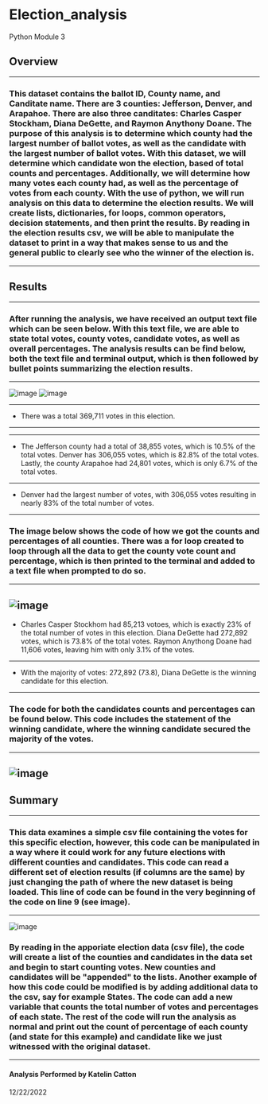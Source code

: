 # Election_analysis
Python Module 3
## Overview
---
### This dataset contains the ballot ID, County name, and Canditate name. There are 3 counties: Jefferson, Denver, and Arapahoe. There are also three canditates: Charles Casper Stockham, Diana DeGette, and Raymon Anythony Doane. The purpose of this analysis is to determine which county had the largest number of ballot votes, as well as the candidate with the largest number of ballot votes. With this dataset, we will determine which candidate won the election, based of total counts and percentages. Additionally, we will determine how many votes each county had, as well as the percentage of votes from each county. With the use of python, we will run analysis on this data to determine the election results. We will create lists, dictionaries, for loops, common operators, decision statements, and then print the results. By reading in the election results csv, we will be able to manipulate the dataset to print in a way that makes sense to us and the general public to clearly see who the winner of the election is.
----
## Results
---
### After running the analysis, we have received an output text file which can be seen below. With this text file, we are able to state total votes, county votes, candidate votes, as well as overall percentages. The analysis results can be find below, both the text file and terminal output, which is then followed by bullet points summarizing the election results.
---
![image](https://user-images.githubusercontent.com/119131202/209231492-d5258e17-e4d6-45d9-9db5-a2da8f49fddc.png)
![image](https://user-images.githubusercontent.com/119131202/209234391-df9e0bdc-b4fe-4b4c-ad9d-0fba7d93221d.png)

---
* There was a total 369,711 votes in this election.
---
---
* The Jefferson county had a total of 38,855 votes, which is 10.5% of the total votes. Denver has 306,055 votes, which is 82.8% of the total votes. Lastly, the county Arapahoe had 24,801 votes, which is only 6.7% of the total votes.
---
* Denver had the largest number of votes, with 306,055 votes resulting in nearly 83% of the total number of votes.
---
### The image below shows the code of how we got the counts and percentages of all counties. There was a for loop created to loop through all the data to get the county vote count and percentage, which is then printed to the terminal and added to a text file when prompted to do so.
---
![image](https://user-images.githubusercontent.com/119131202/209233411-969c8158-9e07-45d3-94e9-6c9f905e9a86.png)
---
* Charles Casper Stockhom had 85,213 votoes, which is exactly 23% of the total number of votes in this election. Diana DeGette had 272,892 votes, which is 73.8% of the total votes. Raymon Anythong Doane had 11,606 votes, leaving him with only 3.1% of the votes.
---
* With the majority of votes: 272,892 (73.8), Diana DeGette is the winning candidate for this election.
---
### The code for both the candidates counts and percentages can be found below. This code includes the statement of the winning candidate, where the winning candidate secured the majority of the votes.
---
![image](https://user-images.githubusercontent.com/119131202/209234221-c7399ab8-8fae-4a76-af98-f7c24f54e370.png)
---

## Summary
---
### This data examines a simple csv file containing the votes for this specific election, however, this code can be manipulated in a way where it could work for any future elections with different counties and candidates. This code can read a different set of election results (if columns are the same) by just changing the path of where the new dataset is being loaded. This line of code can be found in the very beginning of the code on line 9 (see image). 
---
![image](https://user-images.githubusercontent.com/119131202/209235483-2669c3f9-4efd-4ba0-983b-16d8accc2030.png)

### By reading in the apporiate election data (csv file), the code will create a list of the counties and candidates in the data set and begin to start counting votes. New counties and candidates will be "appended" to the lists. Another example of how this code could be modified is by adding additional data to the csv, say for example States. The code can add a new variable that counts the total number of votes and percentages of each state. The rest of the code will run the analysis as normal and print out the count of percentage of each county (and state for this example) and candidate like we just witnessed with the original dataset.
---
#### Analysis Performed by Katelin Catton
12/22/2022
